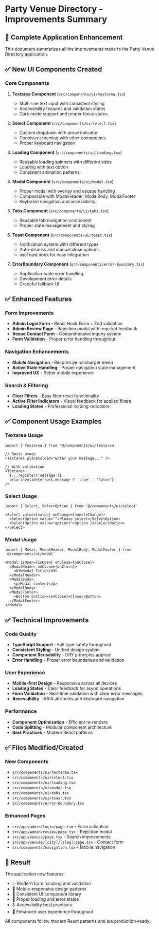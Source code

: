 # Party Venue Directory - Improvements Summary

## 🎉 Complete Application Enhancement

This document summarizes all the improvements made to the Party Venue Directory application.

## ✅ New UI Components Created

### Core Components
1. **Textarea Component** (`src/components/ui/textarea.tsx`)
   - Multi-line text input with consistent styling
   - Accessibility features and validation states
   - Dark mode support and proper focus states

2. **Select Component** (`src/components/ui/select.tsx`)
   - Custom dropdown with arrow indicator
   - Consistent theming with other components
   - Proper keyboard navigation

3. **Loading Component** (`src/components/ui/loading.tsx`)
   - Reusable loading spinners with different sizes
   - Loading with text option
   - Consistent animation patterns

4. **Modal Component** (`src/components/ui/modal.tsx`)
   - Proper modal with overlay and escape handling
   - Composable with ModalHeader, ModalBody, ModalFooter
   - Keyboard navigation and accessibility

5. **Tabs Component** (`src/components/ui/tabs.tsx`)
   - Reusable tab navigation component
   - Proper state management and styling

6. **Toast Component** (`src/components/ui/toast.tsx`)
   - Notification system with different types
   - Auto-dismiss and manual close options
   - useToast hook for easy integration

7. **ErrorBoundary Component** (`src/components/error-boundary.tsx`)
   - Application-wide error handling
   - Development error details
   - Graceful fallback UI

## ✅ Enhanced Features

### Form Improvements
- **Admin Login Form** - React Hook Form + Zod validation
- **Admin Review Page** - Rejection modal with required feedback
- **Venue Contact Form** - Comprehensive inquiry system
- **Form Validation** - Proper error handling throughout

### Navigation Enhancements
- **Mobile Navigation** - Responsive hamburger menu
- **Active State Handling** - Proper navigation state management
- **Improved UX** - Better mobile experience

### Search & Filtering
- **Clear Filters** - Easy filter reset functionality
- **Active Filter Indicators** - Visual feedback for applied filters
- **Loading States** - Professional loading indicators

## ✅ Component Usage Examples

### Textarea Usage
```tsx
import { Textarea } from '@/components/ui/textarea'

// Basic usage
<Textarea placeholder="Enter your message..." />

// With validation
<Textarea 
  {...register('message')}
  aria-invalid={errors.message ? 'true' : 'false'}
/>
```

### Select Usage
```tsx
import { Select, SelectOption } from '@/components/ui/select'

<Select value={value} onChange={handleChange}>
  <SelectOption value="">Please select</SelectOption>
  <SelectOption value="option1">Option 1</SelectOption>
</Select>
```

### Modal Usage
```tsx
import { Modal, ModalHeader, ModalBody, ModalFooter } from '@/components/ui/modal'

<Modal isOpen={isOpen} onClose={onClose}>
  <ModalHeader onClose={onClose}>
    <h3>Modal Title</h3>
  </ModalHeader>
  <ModalBody>
    <p>Modal content</p>
  </ModalBody>
  <ModalFooter>
    <Button onClick={onClose}>Close</Button>
  </ModalFooter>
</Modal>
```

## ✅ Technical Improvements

### Code Quality
- **TypeScript Support** - Full type safety throughout
- **Consistent Styling** - Unified design system
- **Component Reusability** - DRY principles applied
- **Error Handling** - Proper error boundaries and validation

### User Experience
- **Mobile-first Design** - Responsive across all devices
- **Loading States** - Clear feedback for async operations
- **Form Validation** - Real-time validation with clear error messages
- **Accessibility** - ARIA attributes and keyboard navigation

### Performance
- **Component Optimization** - Efficient re-renders
- **Code Splitting** - Modular component architecture
- **Best Practices** - Modern React patterns

## ✅ Files Modified/Created

### New Components
- `src/components/ui/textarea.tsx`
- `src/components/ui/select.tsx`
- `src/components/ui/loading.tsx`
- `src/components/ui/modal.tsx`
- `src/components/ui/tabs.tsx`
- `src/components/ui/toast.tsx`
- `src/components/error-boundary.tsx`

### Enhanced Pages
- `src/app/admin/login/page.tsx` - Form validation
- `src/app/admin/review/page.tsx` - Rejection modal
- `src/app/venues/page.tsx` - Search improvements
- `src/app/venues/[city]/[slug]/page.tsx` - Contact form
- `src/components/navigation.tsx` - Mobile navigation

## 🚀 Result

The application now features:
- ✨ Modern form handling and validation
- 📱 Mobile-responsive design patterns
- 🎨 Consistent UI component library
- 🔄 Proper loading and error states
- ♿ Accessibility best practices
- 🚀 Enhanced user experience throughout

All components follow modern React patterns and are production-ready!